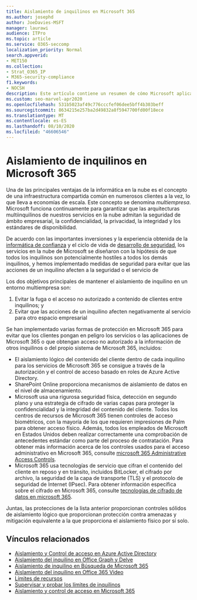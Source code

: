 ```yaml
---
title: Aislamiento de inquilinos en Microsoft 365
ms.author: josephd
author: JoeDavies-MSFT
manager: laurawi
audience: ITPro
ms.topic: article
ms.service: O365-seccomp
localization_priority: Normal
search.appverid:
- MET150
ms.collection:
- Strat_O365_IP
- M365-security-compliance
f1.keywords:
- NOCSH
description: Este artículo contiene un resumen de cómo Microsoft aplica el aislamiento de inquilino en servicios en la nube, como Microsoft 365.
ms.custom: seo-marvel-apr2020
ms.openlocfilehash: 531b5023af49c776cccfef06dee5bff4b303beff
ms.sourcegitcommit: 8634215e257ba2d49832a8f5947700fd00f18ece
ms.translationtype: MT
ms.contentlocale: es-ES
ms.lasthandoff: 08/10/2020
ms.locfileid: "46606546"
---
```

# <a name="tenant-isolation-in-microsoft-365"></a>Aislamiento de inquilinos en Microsoft 365

Una de las principales ventajas de la informática en la nube es el concepto de una infraestructura compartida común en numerosos clientes a la vez, lo que lleva a economías de escala. Este concepto se denomina *multiempresa*. Microsoft funciona continuamente para garantizar que las arquitecturas multiinquilinos de nuestros servicios en la nube admitan la seguridad de ámbito empresarial, la confidencialidad, la privacidad, la integridad y los estándares de disponibilidad.

De acuerdo con las importantes inversiones y la experiencia obtenida de la [informática de confianza](https://www.microsoft.com/trust-center) y el ciclo de vida de [desarrollo de seguridad](https://www.microsoft.com/securityengineering/sdl/), los servicios en la nube de Microsoft se diseñaron con la hipótesis de que todos los inquilinos son potencialmente hostiles a todos los demás inquilinos, y hemos implementado medidas de seguridad para evitar que las acciones de un inquilino afecten a la seguridad o el servicio de

Los dos objetivos principales de mantener el aislamiento de inquilino en un entorno multiempresa son:

1.    Evitar la fuga o el acceso no autorizado a contenido de clientes entre inquilinos; y
2.    Evitar que las acciones de un inquilino afecten negativamente al servicio para otro espacio empresarial

Se han implementado varias formas de protección en Microsoft 365 para evitar que los clientes pongan en peligro los servicios o las aplicaciones de Microsoft 365 o que obtengan acceso no autorizado a la información de otros inquilinos o del propio sistema de Microsoft 365, incluidos:

- El aislamiento lógico del contenido del cliente dentro de cada inquilino para los servicios de Microsoft 365 se consigue a través de la autorización y el control de acceso basado en roles de Azure Active Directory.
- SharePoint Online proporciona mecanismos de aislamiento de datos en el nivel de almacenamiento.
- Microsoft usa una rigurosa seguridad física, detección en segundo plano y una estrategia de cifrado de varias capas para proteger la confidencialidad y la integridad del contenido del cliente. Todos los centros de recursos de Microsoft 365 tienen controles de acceso biométricos, con la mayoría de los que requieren impresiones de Palm para obtener acceso físico. Además, todos los empleados de Microsoft en Estados Unidos deben realizar correctamente una comprobación de antecedentes estándar como parte del proceso de contratación. Para obtener más información acerca de los controles usados para el acceso administrativo en Microsoft 365, consulte [microsoft 365 Administrative Access Controls](office-365-administrative-access-controls-overview.md).
- Microsoft 365 usa tecnologías de servicio que cifran el contenido del cliente en reposo y en tránsito, incluidos BitLocker, el cifrado por archivo, la seguridad de la capa de transporte (TLS) y el protocolo de seguridad de Internet (IPsec). Para obtener información específica sobre el cifrado en Microsoft 365, consulte [tecnologías de cifrado de datos en microsoft 365](https://docs.microsoft.com/microsoft-365/compliance/office-365-encryption-in-the-microsoft-cloud-overview).

Juntas, las protecciones de la lista anterior proporcionan controles sólidos de aislamiento lógico que proporcionan protección contra amenazas y mitigación equivalente a la que proporciona el aislamiento físico por sí solo.

## <a name="related-links"></a>Vínculos relacionados

- [Aislamiento y Control de acceso en Azure Active Directory](office-365-isolation-in-azure-active-directory.md)
- [Aislamiento del inquilino en Office Graph y Delve](office-365-isolation-in-graph-and-delve.md)
- [Aislamiento de inquilino en Búsqueda de Microsoft 365](office-365-isolation-in-office-365-search.md)
- [Aislamiento del inquilino en Office 365 Video](office-365-isolation-in-office-365-video.md)
- [Límites de recursos](office-365-resource-limits.md)
- [Supervisar y probar los límites de inquilinos](office-365-monitoring-and-testing.md)
- [Aislamiento y control de acceso en Microsoft 365](office-365-isolation-in-office-365.md)
